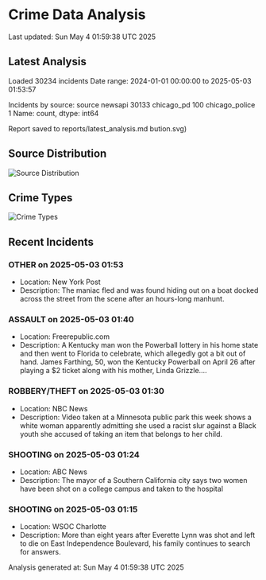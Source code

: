 # Crime Data Analysis
Last updated: Sun May  4 01:59:38 UTC 2025

## Latest Analysis

Loaded 30234 incidents
Date range: 2024-01-01 00:00:00 to 2025-05-03 01:53:57

Incidents by source:
source
newsapi           30133
chicago_pd          100
chicago_police        1
Name: count, dtype: int64

Report saved to reports/latest_analysis.md
bution.svg)

## Source Distribution
![Source Distribution](images/source_distribution.svg)

## Crime Types
![Crime Types](images/crime_types.svg)

## Recent Incidents

### OTHER on 2025-05-03 01:53
- Location: New York Post
- Description: The maniac fled and was found hiding out on a boat docked across the street from the scene after an hours-long manhunt.


### ASSAULT on 2025-05-03 01:40
- Location: Freerepublic.com
- Description: A Kentucky man won the Powerball lottery in his home state and then went to Florida to celebrate, which allegedly got a bit out of hand. James Farthing, 50, won the Kentucky Powerball on April 26 after playing a $2 ticket along with his mother, Linda Grizzle.…


### ROBBERY/THEFT on 2025-05-03 01:30
- Location: NBC News
- Description: Video taken at a Minnesota public park this week shows a white woman apparently admitting she used a racist slur against a Black youth she accused of taking an item that belongs to her child.


### SHOOTING on 2025-05-03 01:24
- Location: ABC News
- Description: The mayor of a Southern California city says two women have been shot on a college campus and taken to the hospital


### SHOOTING on 2025-05-03 01:15
- Location: WSOC Charlotte
- Description: More than eight years after Everette Lynn was shot and left to die on East Independence Boulevard, his family continues to search for answers.

Analysis generated at: Sun May  4 01:59:38 UTC 2025
